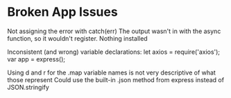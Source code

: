# Broken App Issues
Not assigning the error with catch(err)
The output wasn't in with the async function, so it wouldn't register.
Nothing installed

Inconsistent (and wrong) variable declarations:
let axios = require('axios');
var app = express();

Using d and r for the .map variable names is not very descriptive of what those represent
Could use the built-in .json method from express instead of JSON.stringify
